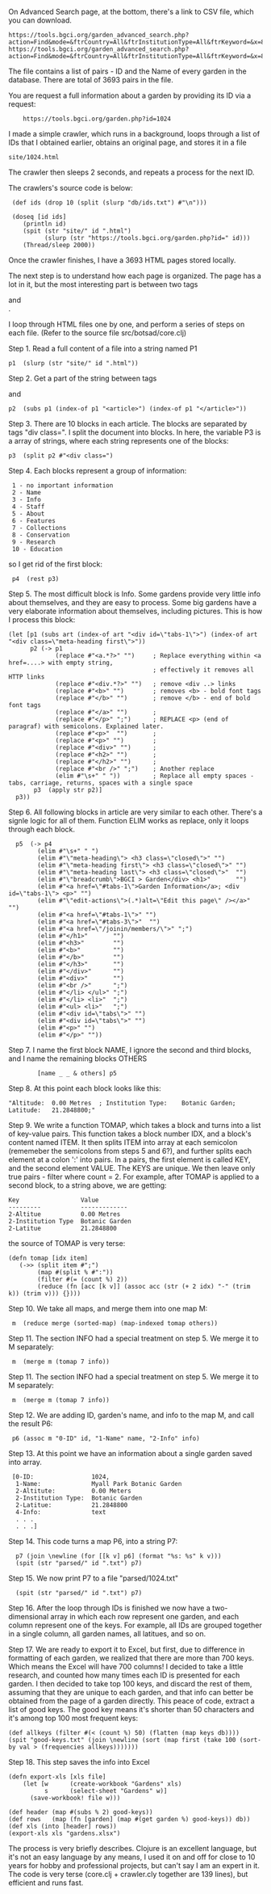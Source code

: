 On Advanced Search page, at the bottom, there's a link to CSV file, which you can download.

    https://tools.bgci.org/garden_advanced_search.php?action=Find&mode=&ftrCountry=All&ftrInstitutionType=All&ftrKeyword=&x=84&y=22#results
    https://tools.bgci.org/garden_advanced_search.php?action=Find&mode=&ftrCountry=All&ftrInstitutionType=All&ftrKeyword=&x=84&y=22&export=1

The file contains a list of pairs - ID and the Name of every garden in the database. There are total of 3693 pairs in the file.

You are request a full information about a garden by providing its ID via a request:

        https://tools.bgci.org/garden.php?id=1024

I made a simple crawler, which runs in a background, loops through a list of IDs that I obtained earlier, obtains an original page,
and stores it in a file

    site/1024.html

The crawler then sleeps 2 seconds, and repeats a process for the next ID.

The crawlers's source code is below:

     (def ids (drop 10 (split (slurp "db/ids.txt") #"\n")))

     (doseq [id ids]
        (println id)
        (spit (str "site/" id ".html")
              (slurp (str "https://tools.bgci.org/garden.php?id=" id)))
        (Thread/sleep 2000))

Once the crawler finishes, I have a 3693 HTML pages stored locally.

The next step is to understand how each page is organized. The page has a lot in it, but the
most interesting part is between two tags <article> and </article>.

I loop through HTML files one by one, and perform a series of steps on each file.
(Refer to the source file src/botsad/core.clj)

Step 1. Read a full content of a file into a string named P1
   
    p1  (slurp (str "site/" id ".html"))

Step 2. Get a part of the string between tags <article> and </article>

    p2  (subs p1 (index-of p1 "<article>") (index-of p1 "</article>"))

Step 3. There are 10 blocks in each article. The blocks are separated by tags "div class=". I split
the document into blocks. In here, the variable P3 is a array of strings, where each string represents one of
the blocks:

    p3  (split p2 #"<div class=")

Step 4. Each blocks represent a group of information:

     1 - no important information
     2 - Name
     3 - Info
     4 - Staff
     5 - About
     6 - Features
     7 - Collections
     8 - Conservation
     9 - Research
     10 - Education

so I get rid of the first block:

     p4  (rest p3)

Step 5. The most difficult block is Info. Some gardens provide very little info about themselves, and they
are easy to process. Some big gardens have a very elaborate information about themselves, including pictures.
This is how I process this block:

    (let [p1 (subs art (index-of art "<div id=\"tabs-1\">") (index-of art "<div class=\"meta-heading first\">"))
          p2 (-> p1
                 (replace #"<a.*?>" "")     ; Replace everything within <a href=....> with empty string,
                                            ; effectively it removes all HTTP links
                 (replace #"<div.*?>" "")   ; remove <div ..> links
                 (replace #"<b>" "")        ; removes <b> - bold font tags
                 (replace #"</b>" "")       ; remove </b> - end of bold font tags
                 (replace #"</a>" "")       ;
                 (replace #"</p>" ";")      ; REPLACE <p> (end of paragraf) with semicolons. Explained later.
                 (replace #"<p>"  "")       ;  
                 (replace #"<p>" "")        ;
                 (replace #"<div>" "")      ;
                 (replace #"<h2>" "")       ;
                 (replace #"</h2>" "")      ;
                 (replace #"<br />" ";")    ; Another replace
                 (elim #"\s+" " "))         ; Replace all empty spaces - tabs, carriage, returns, spaces with a single space
           p3  (apply str p2)]
      p3))


Step 6. All following blocks in article are very similar to each other. There's a signle logic for all of them. Function
ELIM works as replace, only it loops through each block.

      p5  (-> p4 
            (elim #"\s+" " ")
            (elim #"\"meta-heading\"> <h3 class=\"closed\">" "")
            (elim #"\"meta-heading first\"> <h3 class=\"closed\">" "")
            (elim #"\"meta-heading last\"> <h3 class=\"closed\">"  "")
            (elim #"\"breadcrumb\">BGCI > Garden</div> <h1>"       "")
            (elim #"<a href=\"#tabs-1\">Garden Information</a>; <div id=\"tabs-1\"> <p>" "")
            (elim #"\"edit-actions\">(.*)alt=\"Edit this page\" /></a>" "")
            (elim #"<a href=\"#tabs-1\">" "")
            (elim #"<a href=\"#tabs-3\">"  "")
            (elim #"<a href=\"/joinin/members/\">" ";")
            (elim #"</h1>"       "")
            (elim #"<h3>"        "")
            (elim #"<b>"         "")
            (elim #"</b>"        "")
            (elim #"</h3>"       "")
            (elim #"</div>"      "")
            (elim #"<div>"       "")
            (elim #"<br />"      ";")
            (elim #"</li> </ul>" ";")
            (elim #"</li> <li>"  ";")
            (elim #"<ul> <li>"   ";")
            (elim #"<div id=\"tabs\">" "")
            (elim #"<div id=\"tabs\">" "")
            (elim #"<p>" "")
            (elim #"</p>" ""))

Step 7. I name the first block NAME, I ignore the second and third blocks, and I name the
remaining blocks OTHERS

            [name _ _ & others] p5

Step 8. At this point each block looks like this:

    "Altitude:	0.00 Metres  ; Institution Type:	Botanic Garden; Latitude:	21.2848800;"

Step 9. We write a function TOMAP, which takes a block and turns into a list of key-value pairs.
This function takes a block number IDX, and a block's content named ITEM. 
It then splits ITEM into array at each semicolon (rememeber the semicolons from steps 5 and 6?), and further splits 
each element at a colon ':' into pairs. In a pairs, the first element is called KEY, and the second element VALUE.
The KEYS are unique. We then leave only true pairs - filter where count = 2. For example, after TOMAP is applied to a 
second block, to a string above, we are getting:

    Key                 Value
    ---------           -------------
    2-Altitue           0.00 Metres
    2-Institution Type  Botanic Garden 
    2-Latitue           21.2848800

the source of TOMAP is very terse:

    (defn tomap [idx item]
       (->> (split item #";")
            (map #(split % #":"))
            (filter #(= (count %) 2))
            (reduce (fn [acc [k v]] (assoc acc (str (+ 2 idx) "-" (trim k)) (trim v))) {})))

Step 10. We take all maps, and merge them into one map M:

     m  (reduce merge (sorted-map) (map-indexed tomap others))

Step 11. The section INFO had a special treatment on step 5. We merge it to M separately:

     m  (merge m (tomap 7 info))

Step 11. The section INFO had a special treatment on step 5. We merge it to M separately:

     m  (merge m (tomap 7 info))

Step 12. We are adding ID, garden's name, and info to the map M, and call the result P6:

     p6 (assoc m "0-ID" id, "1-Name" name, "2-Info" info)

Step 13. At this point we have an information about a single garden saved into array.

     [0-ID:                1024, 
      1-Name:              Myall Park Botanic Garden
      2-Altitute:          0.00 Meters
      2-Institution Type:  Botanic Garden 
      2-Latitue:           21.2848800
      4-Info:              text
      . . .
      . . .]

Step 14. This code turns a map P6, into a string P7:

      p7 (join \newline (for [[k v] p6] (format "%s: %s" k v)))
      (spit (str "parsed/" id ".txt") p7)

Step 15. We now print P7 to a file "parsed/1024.txt"

      (spit (str "parsed/" id ".txt") p7)

Step 16. After the loop through IDs is finished we now have a two-dimensional array
in which each row represent one garden, and each column represent one of the keys. For example,
all IDs are grouped together in a single column, all garden names, all latitues, and so on.

Step 17. We are ready to export it to Excel, but first, due to difference in formatting of each garden,
we realized that there are more than 700 keys. Which means the Excel will have 700 columns! I decided to take a
little research, and counted how many times each ID is presented for each garden. I then decided to take
top 100 keys, and discard the rest of them, assuming that they are unique to each garden, and that info
can better be obtained from the page of a garden directly. This peace of code, extract a list of good keys.
The good key means it's shorter than 50 characters and it's among top 100 most frequent keys:

    (def allkeys (filter #(< (count %) 50) (flatten (map keys db))))
    (spit "good-keys.txt" (join \newline (sort (map first (take 100 (sort-by val > (frequencies allkeys)))))))


Step 18. This step saves the info into Excel

    (defn export-xls [xls file]
        (let [w      (create-workbook "Gardens" xls)
              s      (select-sheet "Gardens" w)]
          (save-workbook! file w)))

    (def header (map #(subs % 2) good-keys))
    (def rows   (map (fn [garden] (map #(get garden %) good-keys)) db))
    (def xls (into [header] rows))
    (export-xls xls "gardens.xlsx")

The process is very briefly describes. Clojure is an excellent language, but it's not an easy language
by any means, I used it on and off for close to 10 years for hobby and professional projects, but can't
say I am an expert in it. The code is very terse (core.clj + crawler.cly together are 139 lines),
but efficient and runs fast. 



